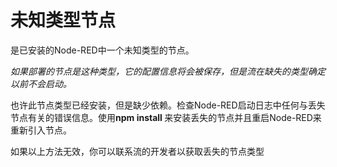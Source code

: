 # 未知类型节点

是已安装的Node-RED中一个未知类型的节点。

_如果部署的节点是这种类型，它的配置信息将会被保存，但是流在缺失的类型确定以前不会启动。_

也许此节点类型已经安装，但是缺少依赖。检查Node-RED启动日志中任何与丢失节点有关的错误信息。使用**npm install <module>** 来安装丢失的节点并且重启Node-RED来重新引入节点。

如果以上方法无效，你可以联系流的开发者以获取丢失的节点类型